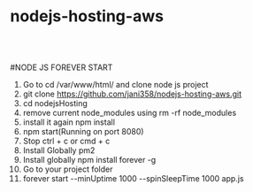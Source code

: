 # nodejs-hosting-aws
<br>
<br>

#NODE JS FOREVER START
1. Go to cd /var/www/html/ and clone node js project
2. git clone https://github.com/jani358/nodejs-hosting-aws.git
3. cd nodejsHosting
4. remove current node_modules using rm -rf node_modules
5. install it again npm install
6. npm start(Running on port 8080)
7. Stop ctrl + c or cmd + c
8. Install Globally pm2
9. Install globally npm install forever -g
10. Go to your project folder
11. forever start --minUptime 1000 --spinSleepTime 1000 app.js
